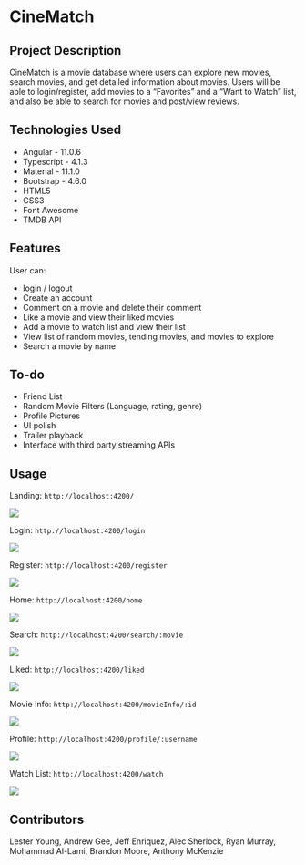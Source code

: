 # CineMatch

## Project Description
CineMatch is a movie database where users can explore new movies, search movies, and get detailed information about movies. Users will be able to login/register, add movies to a “Favorites” and a “Want to Watch” list, and also be able to search for movies and post/view reviews.


## Technologies Used
* Angular - 11.0.6
* Typescript - 4.1.3
* Material - 11.1.0
* Bootstrap - 4.6.0
* HTML5
* CSS3
* Font Awesome
* TMDB API

## Features
User can: 
* login / logout
* Create an account
* Comment on a movie and delete their comment
* Like a movie and view their liked movies
* Add a movie to watch list and view their list
* View list of random movies, tending movies, and movies to explore
* Search a movie by name

## To-do
* Friend List
* Random Movie Filters (Language, rating, genre)
* Profile Pictures
* UI polish
* Trailer playback
* Interface with third party streaming APIs

## Usage

Landing: `http://localhost:4200/`

<img style='max-width: 650px' src='https://imgur.com/yJ649VL.png' />

Login: `http://localhost:4200/login`

<img style='max-width: 650px' src='https://imgur.com/48XJZeP.png' />

Register: `http://localhost:4200/register` 

<img style='max-width: 650px' src='https://imgur.com/TswRz4E.png' />

Home: `http://localhost:4200/home`

<img style='max-width: 650px' src='https://imgur.com/OH3ZZ8I.png' />

Search: `http://localhost:4200/search/:movie`

<img style='max-width: 650px' src='https://imgur.com/rIGtYa8.png' />

Liked: `http://localhost:4200/liked`

<img style='max-width: 650px' src='https://imgur.com/7QyAQrR.png' />

Movie Info: `http://localhost:4200/movieInfo/:id`

<img style='max-width: 650px' src='https://imgur.com/OCjg0wa.png' />

Profile: `http://localhost:4200/profile/:username`

<img style='max-width: 650px' src='https://imgur.com/8ccyfuz.png' />

Watch List: `http://localhost:4200/watch`

<img style='max-width: 650px' src='https://imgur.com/oZ5DORL.png' />

## Contributors

Lester Young, Andrew Gee, Jeff Enriquez, Alec Sherlock, Ryan Murray, Mohammad Al-Lami, Brandon Moore, Anthony McKenzie 
